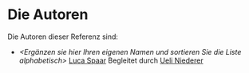 # Die Autoren

Die Autoren dieser Referenz sind:

* *<Ergänzen sie hier Ihren eigenen Namen und sortieren Sie die Liste alphabetisch>*
[Luca Spaar](splu.md)
Begleitet durch [Ueli Niederer](niue.md)